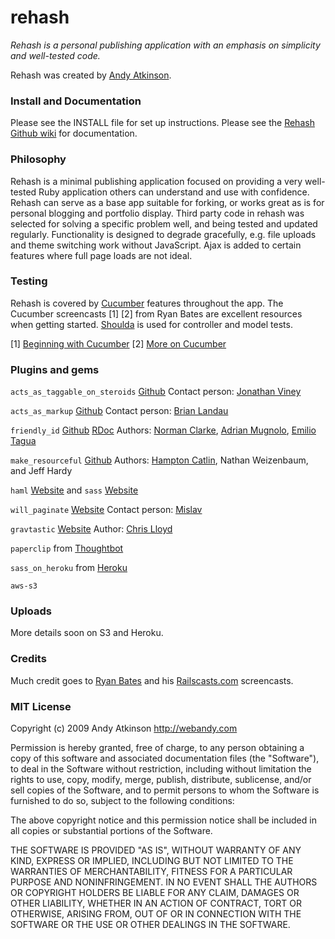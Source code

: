 rehash
===
*Rehash is a personal publishing application with an emphasis on simplicity and well-tested code.*

Rehash was created by [Andy Atkinson](http://webandy.com).

### Install and Documentation

Please see the INSTALL file for set up instructions. Please see the [Rehash Github wiki](http://wiki.github.com/webandy/rehash) for documentation.


### Philosophy

Rehash is a minimal publishing application focused on providing a very well-tested Ruby application others can understand and use with confidence. Rehash can serve as a base app suitable for forking, or works great as is for personal blogging and portfolio display. Third party code in rehash was selected for solving a specific problem well, and being tested and updated regularly. Functionality is designed to degrade gracefully, e.g. file uploads and theme switching work without JavaScript. Ajax is added to certain features where full page loads are not ideal.


### Testing

Rehash is covered by [Cucumber](http://cukes.info/) features throughout the app. The Cucumber screencasts [1] [2] from Ryan Bates are excellent resources when getting started. [Shoulda](http://www.thoughtbot.com/projects/shoulda/) is used for controller and model tests.

[1] [Beginning with Cucumber](http://railscasts.com/episodes/155-beginning-with-cucumber)
[2] [More on Cucumber](http://railscasts.com/episodes/159-more-on-cucumber)


### Plugins and gems

`acts_as_taggable_on_steroids` [Github](http://github.com/jviney/acts_as_taggable_on_steroids/tree/master) Contact person: [Jonathan Viney](mailto:jonathan.viney@gmail.com)

`acts_as_markup` [Github](http://github.com/vigetlabs/acts_as_markup/tree/master) Contact person: [Brian Landau](mailto:brian.landau@viget.com)

`friendly_id` [Github](http://github.com/norman/friendly_id/tree/master) [RDoc](http://friendly-id.rubyforge.org/) Authors: [Norman Clarke](mailto:norman@randomba.org), [Adrian Mugnolo](mailto:adrian@randomba.org), [Emilio Tagua](mailto:miloops@gmail.com)

`make_resourceful` [Github](http://github.com/hcatlin/make_resourceful/tree/master) Authors: [Hampton Catlin](mailto:contact@hamptoncatlin.com), Nathan Weizenbaum, and Jeff Hardy

`haml` [Website](http://haml-lang.com/) and `sass` [Website](http://sass-lang.com/)

`will_paginate` [Website](http://github.com/mislav/will_paginate) Contact person: [Mislav](mailto:mislav.marohnic@gmail.com)

`gravtastic` [Website](http://github.com/chrislloyd/gravtastic) Author: [Chris Lloyd](mailto:christopher.lloyd@gmail.com)

`paperclip` from [Thoughtbot](http://thoughtbot.com)

`sass_on_heroku` from [Heroku](http://heroku.com)

`aws-s3`

### Uploads
More details soon on S3 and Heroku.

### Credits

Much credit goes to [Ryan Bates](http://www.workingwithrails.com/person/6491-ryan-bates) and his [Railscasts.com](http://railscasts.com/) screencasts.


### MIT License

Copyright (c) 2009 Andy Atkinson http://webandy.com

Permission is hereby granted, free of charge, to any person
obtaining a copy of this software and associated documentation
files (the "Software"), to deal in the Software without
restriction, including without limitation the rights to use,
copy, modify, merge, publish, distribute, sublicense, and/or sell
copies of the Software, and to permit persons to whom the
Software is furnished to do so, subject to the following
conditions:

The above copyright notice and this permission notice shall be
included in all copies or substantial portions of the Software.

THE SOFTWARE IS PROVIDED "AS IS", WITHOUT WARRANTY OF ANY KIND,
EXPRESS OR IMPLIED, INCLUDING BUT NOT LIMITED TO THE WARRANTIES
OF MERCHANTABILITY, FITNESS FOR A PARTICULAR PURPOSE AND
NONINFRINGEMENT. IN NO EVENT SHALL THE AUTHORS OR COPYRIGHT
HOLDERS BE LIABLE FOR ANY CLAIM, DAMAGES OR OTHER LIABILITY,
WHETHER IN AN ACTION OF CONTRACT, TORT OR OTHERWISE, ARISING
FROM, OUT OF OR IN CONNECTION WITH THE SOFTWARE OR THE USE OR
OTHER DEALINGS IN THE SOFTWARE.